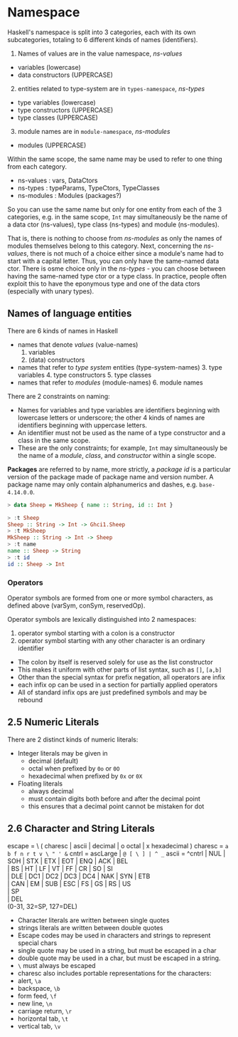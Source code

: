 # Namespace

Haskell's namespace is split into 3 categories, each with its own subcategories, totaling to 6 different kinds of names (identifiers). 

1. Names of values are in the value namespace, *ns-values*
  - variables           (lowercase)
  - data constructors   (UPPERCASE)
2. entities related to type-system are in `types-namespace`, *ns-types*
  - type variables      (lowercase)
  - type constructors   (UPPERCASE)
  - type classes        (UPPERCASE)
3. module names are in `module-namespace`, *ns-modules*
  - modules             (UPPERCASE)

Within the same scope, the same name may be used to refer to one thing from each category.

* ns-values  : vars, DataCtors
* ns-types   : typeParams, TypeCtors, TypeClasses
* ns-modules : Modules (packages?)

So you can use the same name but only for one entity from each of the 3 categories, e.g. in the same scope, `Int` may simultaneously be the name of a data ctor (ns-values), type class (ns-types) and module (ns-modules).

That is, there is nothing to choose from *ns-modules* as only the names of modules themselves belong to this category. Next, concerning the *ns-values*, there is not much of a choice either since a module's name had to start with a capital letter. Thus, you can only have the same-named data ctor. There is osme choice only in the *ns-types* - you can choose between having the same-named type ctor or a type class. In practice, people often exploit this to have the eponymous type and one of the data ctors (especially with unary types).


## Names of language entities

There are 6 kinds of names in Haskell
* names that denote *values* (value-names)
  1. variables
  2. (data) constructors
* names that refer to *type system* entities (type-system-names)
  3. type variables
  4. type constructors
  5. type classes
* names that refer to *modules* (module-names)
  6. module names

There are 2 constraints on naming:
* Names for variables and type variables are identifiers beginning with lowercase letters or underscore; the other 4 kinds of names are identifiers beginning with uppercase letters.
* An identifier must not be used as the name of a type constructor and a class in the same scope.
* These are the only constraints; for example, `Int` may simultaneously be the name of a *module*, *class*, and *constructor* within a single scope.


**Packages** are referred to by name, more strictly, a *package id* is a particular version of the package made of package name and version number. A package name may only contain alphanumerics and dashes, e.g. `base-4.14.0.0`.





```hs
> data Sheep = MkSheep { name :: String, id :: Int }

> :t Sheep
Sheep :: String -> Int -> Ghci1.Sheep
> :t MkSheep
MkSheep :: String -> Int -> Sheep
> :t name
name :: Sheep -> String
> :t id
id :: Sheep -> Int
```


### Operators

Operator symbols are formed from one or more symbol characters, as defined above (varSym, conSym, reservedOp).

Operator symbols are lexically distinguished into 2 namespaces:
1. operator symbol starting with a colon is a constructor
2. operator symbol starting with any other character is an ordinary identifier

- The colon by itself is reserved solely for use as the list constructor
- This makes it uniform with other parts of list syntax, such as `[]`, `[a,b]`
- Other than the special syntax for prefix negation, all operators are infix
- each infix op can be used in a section for partially applied operators
- All of standard infix ops are just predefined symbols and may be rebound


## 2.5 Numeric Literals

There are 2 distinct kinds of numeric literals:
* Integer literals may be given in
  - decimal (default)
  - octal when prefixed by `0o` or `0O`
  - hexadecimal when prefixed by `0x` or `0X`
* Floating literals
  - always decimal
  - must contain digits both before and after the decimal point
  - this ensures that a decimal point cannot be mistaken for dot


## 2.6 Character and String Literals

escape  = \ ( charesc | ascii | decimal | o octal | x hexadecimal )
charesc = `a b f n r t v \ " ' &`
cntrl   = ascLarge | `@ [ \ ] | ^ _`
ascii   = ^cntrl
| NUL | SOH | STX | ETX | EOT | ENQ | ACK | BEL     
| BS  | HT  | LF  | VT  | FF  | CR  | SO  | SI      
| DLE | DC1 | DC2 | DC3 | DC4 | NAK | SYN | ETB     
| CAN | EM  | SUB | ESC | FS  | GS  | RS  | US    
| SP     
| DEL     
(0-31, 32=SP, 127=DEL)

- Character literals are written between single quotes
- strings   literals are written between double quotes
- Escape codes may be used in characters and strings to represent special chars
- single quote may be used in a string, but must be escaped in a char
- double quote may be used in a char, but must be escaped in a string.
- `\` must always be escaped
-  charesc also includes portable representations for the characters:
  - alert, `\a`
  - backspace, `\b`
  - form feed, `\f`
  - new line, `\n`
  - carriage return, `\r`
  - horizontal tab, `\t`
  - vertical tab, `\v`
